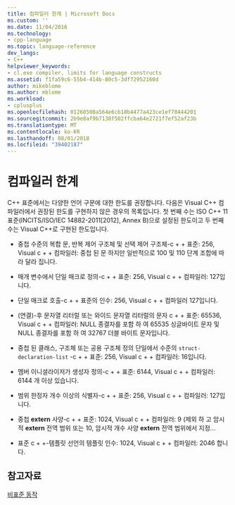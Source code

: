 ```yaml
---
title: 컴파일러 한계 | Microsoft Docs
ms.custom: ''
ms.date: 11/04/2016
ms.technology:
- cpp-language
ms.topic: language-reference
dev_langs:
- C++
helpviewer_keywords:
- cl.exe compiler, limits for language constructs
ms.assetid: f1fa59c6-55b4-414b-80c5-3df72952160d
author: mikeblome
ms.author: mblome
ms.workload:
- cplusplus
ms.openlocfilehash: 01260500a564e6cb18b4477a423ce1ef70444201
ms.sourcegitcommit: 2b9e8af9b7138f502ffcba64e2721f7ef52af23b
ms.translationtype: MT
ms.contentlocale: ko-KR
ms.lasthandoff: 08/01/2018
ms.locfileid: "39402187"
---
```

# <a name="compiler-limits"></a>컴파일러 한계
C++ 표준에서는 다양한 언어 구문에 대한 한도를 권장합니다. 다음은 Visual C++ 컴파일러에서 권장된 한도를 구현하지 않은 경우의 목록입니다. 첫 번째 수는 ISO C++ 11 표준(INCITS/ISO/IEC 14882-2011[2012], Annex B)으로 설정된 한도이고 두 번째 수는 Visual C++로 구현된 한도입니다.  
  
-   중첩 수준의 복합 문, 반복 제어 구조체 및 선택 제어 구조체-c + + 표준: 256, Visual c + + 컴파일러: 중첩 된 문 하지만 일반적으로 100 및 110 단계 조합에 따라 달라 집니다.  
  
-   매개 변수에서 단일 매크로 정의-c + + 표준: 256, Visual c + + 컴파일러: 127입니다.  
  
-   단일 매크로 호출-c + + 표준의 인수: 256, Visual c + + 컴파일러 127입니다.  
  
-   (연결)-후 문자열 리터럴 또는 와이드 문자열 리터럴의 문자 c + + 표준: 65536, Visual c + + 컴파일러: NULL 종결자를 포함 하 여 65535 싱글바이트 문자 및 NULL 종결자를 포함 하 여 32767 더블 바이트 문자입니다.  
  
-   중첩 된 클래스, 구조체 또는 공용 구조체 정의 단일에서 수준의 `struct-declaration-list` -c + + 표준: 256, Visual c + + 컴파일러: 16입니다.  
  
-   멤버 이니셜라이저가 생성자 정의-c + + 표준: 6144, Visual c + + 컴파일러: 6144 개 이상 있습니다.  
  
-   범위 한정자 개수 이상의 식별자-c + + 표준: 256, Visual c + + 컴파일러: 127입니다.  
  
-   중첩 **extern** 사양-c + + 표준: 1024, Visual c + + 컴파일러: 9 (제외 하 고 암시적 **extern** 전역 범위 또는 10, 암시적 개수 사양 **extern**  전역 범위에서 지정...  
  
-   표준 c + +-템플릿 선언의 템플릿 인수: 1024, Visual c + + 컴파일러: 2046 합니다.  
  
## <a name="see-also"></a>참고자료  
 [비표준 동작](../cpp/nonstandard-behavior.md)